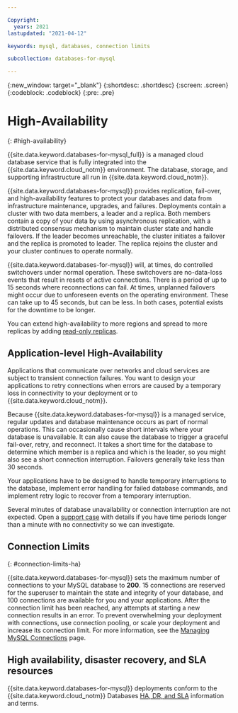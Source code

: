 ```yaml
---

Copyright:
  years: 2021
lastupdated: "2021-04-12"

keywords: mysql, databases, connection limits

subcollection: databases-for-mysql

---
```


{:new_window: target="_blank"}
{:shortdesc: .shortdesc}
{:screen: .screen}
{:codeblock: .codeblock}
{:pre: .pre}

# High-Availability
{: #high-availability}

{{site.data.keyword.databases-for-mysql_full}} is a managed cloud database service that is fully integrated into the {{site.data.keyword.cloud_notm}} environment. The database, storage, and supporting infrastructure all run in {{site.data.keyword.cloud_notm}}.

{{site.data.keyword.databases-for-mysql}} provides replication, fail-over, and high-availability features to protect your databases and data from infrastructure maintenance, upgrades, and failures. Deployments contain a cluster with two data members, a leader and a replica. Both members contain a copy of your data by using asynchronous replication, with a distributed consensus mechanism to maintain cluster state and handle failovers. If the leader becomes unreachable, the cluster initiates a failover and the replica is promoted to leader. The replica rejoins the cluster and your cluster continues to operate normally. 

{{site.data.keyword.databases-for-mysql}} will, at times, do controlled switchovers under normal operation. These switchovers are no-data-loss events that result in resets of active connections. There is a period of up to 15 seconds where reconnections can fail. At times, unplanned failovers might occur due to unforeseen events on the operating environment. These can take up to 45 seconds, but can be less. In both cases, potential exists for the downtime to be longer.

You can extend high-availability to more regions and spread to more replicas by adding [read-only replicas](/docs/databases-for-mysql?topic=databases-for-mysql-read-only-replicas). 

## Application-level High-Availability

Applications that communicate over networks and cloud services are subject to transient connection failures. You want to design your applications to retry connections when errors are caused by a temporary loss in connectivity to your deployment or to {{site.data.keyword.cloud_notm}}.

Because {{site.data.keyword.databases-for-mysql}} is a managed service, regular updates and database maintenance occurs as part of normal operations. This can occasionally cause short intervals where your database is unavailable. It can also cause the database to trigger a graceful fail-over, retry, and reconnect. It takes a short time for the database to determine which member is a replica and which is the leader, so you might also see a short connection interruption. Failovers generally take less than 30 seconds.

Your applications have to be designed to handle temporary interruptions to the database, implement error handling for failed database commands, and implement retry logic to recover from a temporary interruption.

Several minutes of database unavailability or connection interruption are not expected. Open a [support case](https://cloud.ibm.com/unifiedsupport/cases/add) with details if you have time periods longer than a minute with no connectivity so we can investigate.

## Connection Limits
{: #connection-limits-ha}

{{site.data.keyword.databases-for-mysql}} sets the maximum number of connections to your MySQL database to **200**. 15 connections are reserved for the superuser to maintain the state and integrity of your database, and 100 connections are available for you and your applications. After the connection limit has been reached, any attempts at starting a new connection results in an error. To prevent overwhelming your deployment with connections, use connection pooling, or scale your deployment and increase its connection limit. For more information, see the [Managing MySQL Connections](/docs/databases-for-mysql?topic=databases-for-mysql-managing-connections) page.

## High availability, disaster recovery, and SLA resources

{{site.data.keyword.databases-for-mysql}} deployments conform to the {{site.data.keyword.cloud_notm}} Databases [HA, DR, and SLA](/docs/cloud-databases?topic=cloud-databases-ha-dr) information and terms.

